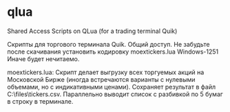 # qlua
Shared Access Scripts on QLua (for a trading terminal Quik)

Скрипты для торгового терминала Quik. Общий доступ.
Не забудьте после скачивания установить кодировку
moextickers.lua Windows-1251
Иначе будет нечитаемо.

moextickers.lua:
Скрипт делает выгрузку всех торгуемых акций на Московской Бирже (иногда встречаются варианты с нулевыми объемами, но с индикативными ценами). 
Сохраняет результат в файл C:\\files\\tickers.csv.
Параллельно выводит список с разбивкой по 5 бумаг в строку в терминале.
 

